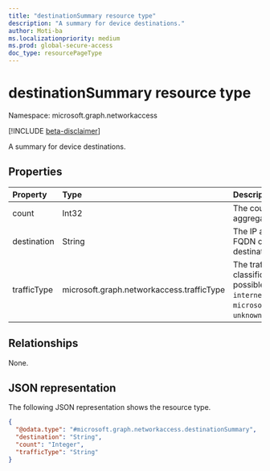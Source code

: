 ```yaml
---
title: "destinationSummary resource type"
description: "A summary for device destinations."
author: Moti-ba
ms.localizationpriority: medium
ms.prod: global-secure-access
doc_type: resourcePageType
---
```


# destinationSummary resource type

Namespace: microsoft.graph.networkaccess

[!INCLUDE [beta-disclaimer](../../includes/beta-disclaimer.md)]

A summary for device destinations.

## Properties
|Property|Type|Description|
|:---|:---|:---|
|count|Int32|The count of the aggregation.|
|destination|String|The IP address or FQDN of the destination.|
|trafficType|microsoft.graph.networkaccess.trafficType|The traffic classification. The possible values are: `internet`, `private`, `microsoft365`, `all`, `unknownFutureValue`.|

## Relationships
None.

## JSON representation
The following JSON representation shows the resource type.
<!-- {
  "blockType": "resource",
  "@odata.type": "microsoft.graph.networkaccess.destinationSummary"
}
-->
``` json
{
  "@odata.type": "#microsoft.graph.networkaccess.destinationSummary",
  "destination": "String",
  "count": "Integer",
  "trafficType": "String"
}
```

